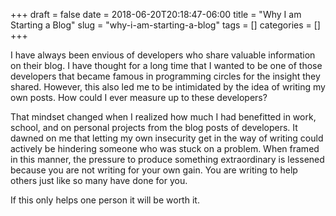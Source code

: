 +++ 
draft = false
date = 2018-06-20T20:18:47-06:00
title = "Why I am Starting a Blog"
slug = "why-i-am-starting-a-blog" 
tags = []
categories = []
+++

I have always been envious of developers who share valuable information on their blog. I have thought for a long time that I wanted to be one of those developers that became famous in programming circles for the insight they shared. However, this also led me to be intimidated by the idea of writing my own posts. How could I ever measure up to these developers?

That mindset changed when I realized how much I had benefitted in work, school, and on personal projects from the blog posts of developers. It dawned on me that letting my own insecurity get in the way of writing could actively be hindering someone who was stuck on a problem. When framed in this manner, the pressure to produce something extraordinary is lessened because you are not writing for your own gain. You are writing to help others just like so many have done for you.

If this only helps one person it will be worth it.
